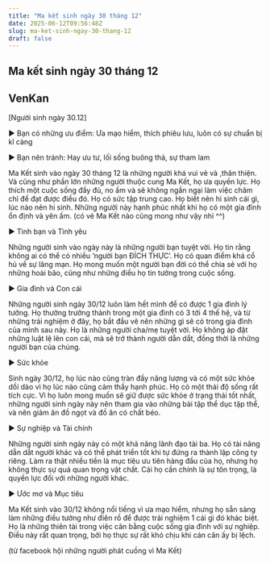 ```yaml
---
title: "Ma kết sinh ngày 30 tháng 12"
date: 2025-06-12T09:56:48Z
slug: ma-ket-sinh-ngay-30-thang-12
draft: false
---
```


## Ma kết sinh ngày 30 tháng 12

## VenKan

[Người sinh ngày 30.12]
 
 ► Bạn có những ưu điểm:
 Ưa mạo hiểm, thích phiêu lưu, luôn có sự chuẩn bị kĩ càng
 
 ► Bạn nên tránh:
 Hay ưu tư, lối sống buông thả, sự tham lam
 
 Ma Kết sinh vào ngày 30 tháng 12 là những người khá vui vẻ và ,thân  thiện. Và cũng như phần lớn những người thuộc cung Ma Kết, họ ưa quyền  lực. Họ thích một cuộc sống đầy đủ, no ấm và sẽ không ngần ngại làm việc  chăm chỉ để đạt được điều đó. Họ có sức tập trung cao. Họ biết nên hi  sinh cái gì, lúc nào nên hi sinh. Những người này hạnh phúc nhất khi họ  có một gia đình ổn định và yên ấm. (có vẻ Ma Kết nào cũng mong như vậy  nhỉ ^^)
 
 ► Tình bạn và Tình yêu
 
 Những người sinh vào  ngày này là những người bạn tuyệt vời. Họ tin rằng không ai có thể có  nhiều ‘người bạn ĐÍCH THỰC’. Họ có quan điểm khá cổ hủ về sự lãng mạn.  Họ mong muốn một người bạn đời có thể chia sẻ với họ những hoài bão,  cũng như những điều họ tin tưởng trong cuộc sống.
 
 ► Gia đình và Con cái
 
 Những người sinh ngày 30/12 luôn làm hết mình để có được 1 gia đình lý  tưởng. Họ thường trưởng thành trong một gia đình có 3 tới 4 thế hệ, và  từ những trải nghiệm ở đây, họ bắt đầu vẽ nên những gì sẽ có trong gia  đình của mình sau này. Họ là những người cha/mẹ tuyệt vời. Họ không áp  đặt những luật lệ lên con cái, mà sẽ trở thành người dẫn dắt, đồng thời  là những người bạn của chúng.
 
 ► Sức khỏe
 
 Sinh ngày  30/12, họ lúc nào cũng tràn đầy năng lượng và có một sức khỏe dồi dào vì  họ lúc nào cũng cảm thấy hạnh phúc. Họ có một thái độ sống rất tích  cực. Vì họ luôn mong muốn sẽ giữ được sức khỏe ở trạng thái tốt nhất,  những người sinh ngày này nên tham gia vào những bài tập thể dục tập  thể, và nên giảm ăn đồ ngọt và đồ ăn có chất béo.
 
 ► Sự nghiệp và Tài chính
 
 Những người sinh ngày này có một khả năng lãnh đạo tài ba. Họ có tài  năng dẫn dắt người khác và có thể phát triển tốt khi tự đứng ra thành  lập công ty riêng. Làm ra thật nhiều tiền là mục tiêu ưu tiên hàng đầu  của họ, nhưng họ không thực sự quá quan trọng vật chất. Cái họ cần chính  là sự tôn trọng, là quyền lực đối với những người khác.
 
 ► Ước mơ và Mục tiêu
 
 Ma Kết sinh vào 30/12 không nổi tiếng vì ưa mạo hiểm, nhưng họ sẵn sàng  làm những điều tưởng như điên rồ để được trải nghiệm 1 cái gì đó khác  biệt. Họ là những thiên tài trong việc cân bằng cuộc sống gia đình với  sự nghiệp. Điều này rất quan trọng, bởi họ thực sự rất khó chịu khi cán  cân ấy bị lệch.

(từ facebook hội những người phát cuồng vì Ma Kết)
